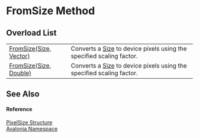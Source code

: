 # FromSize Method


## Overload List
<table>
<tr>
<td><a href="M_Avalonia_PixelSize_FromSize">FromSize(Size, Vector)</a></td>
<td>Converts a <a href="T_Avalonia_Size">Size</a> to device pixels using the specified scaling factor.</td>
</tr>
<tr>
<td><a href="M_Avalonia_PixelSize_FromSize_1">FromSize(Size, Double)</a></td>
<td>Converts a <a href="T_Avalonia_Size">Size</a> to device pixels using the specified scaling factor.</td>
</tr>
</table>

## See Also


#### Reference
<a href="T_Avalonia_PixelSize">PixelSize Structure</a>  
<a href="N_Avalonia">Avalonia Namespace</a>  
